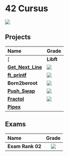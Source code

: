 # 42 Cursus

[![](https://badge42.vercel.app/api/v2/cldy6bu0000060fmk7xt0ylzk/stats?cursusId=21&coalitionId=46)](https://github.com/JaeSeoKim/badge42)

## Projects
| Name | Grade |
| :----------------- |:-------------------|
[| **Libft** | ![](https://badge42.vercel.app/api/v2/cldy6bu0000060fmk7xt0ylzk/project/2881963) |](https://github.com/Elnop/liblp_c)
| [**Get_Next_Line**](https://github.com/Elnop/liblp_c/tree/master/get_next_line) | [![](https://badge42.vercel.app/api/v2/cldy6bu0000060fmk7xt0ylzk/project/2897675)](https://github.com/Elnop/liblp_c/tree/master/get_next_line) |
| [**ft_printf**](https://github.com/Elnop/liblp_c/tree/master/liblp_printf)      | [![](https://badge42.vercel.app/api/v2/cldy6bu0000060fmk7xt0ylzk/project/2884030)](https://github.com/Elnop/liblp_c/tree/master/liblp_printf)  |
| **Born2beroot**                                                                 | ![](https://badge42.vercel.app/api/v2/cldy6bu0000060fmk7xt0ylzk/project/2897741)                                                               |
| [**Push_Swap**](https://github.com/Elnop/42-push_swap)                          | [![](https://badge42.vercel.app/api/v2/cldy6bu0000060fmk7xt0ylzk/project/2924641)](https://github.com/Elnop/42-push_swap)                      |
| [**Fractol**](https://github.com/Elnop/42-Fract-ol)                             | [![](https://badge42.vercel.app/api/v2/cldy6bu0000060fmk7xt0ylzk/project/2940680)](https://github.com/Elnop/42-Fract-ol)                       |
| [**Pipex**](https://github.com/Elnop/42-Pipex)                                  | |

## Exams
| Name | Grade |
| :----------------- |:-------------------:|
| **Exam Rank 02**   | ![](https://badge42.vercel.app/api/v2/cldy6bu0000060fmk7xt0ylzk/project/2920973) |

